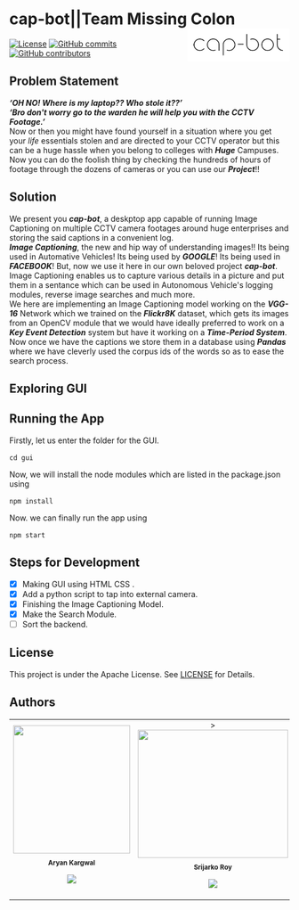 # cap-bot||Team Missing Colon <img align="right" height="60" src="gui/assets/logo.png"><br/>
 [![License](https://img.shields.io/badge/License-Apache%202.0-blue.svg)](https://opensource.org/licenses/Apache-2.0)
 [![GitHub commits](https://img.shields.io/github/commits-since/Naereen/StrapDown.js/v1.0.0.svg)](https://github.com/aryankargwal/cap-bot/commit/)
 [![GitHub contributors](https://img.shields.io/github/contributors/Naereen/StrapDown.js.svg)](https://github.com/aryankargwal/cap-bot/graphs/contributors/)
 <br/>
## Problem Statement
***‘OH NO! Where is my laptop?? Who stole it??’***<br/>
***‘Bro don't worry go to the warden he will help you with the CCTV Footage.’***<br/>
Now or then you might have found yourself in a situation where you get your *life* essentials stolen and are directed to your CCTV operator but this can be a huge hassle when you belong to colleges with ***Huge*** Campuses. Now you can do the foolish thing by checking the hundreds of hours of footage through the dozens of cameras or you can use our ***Project***!!

## Solution
We present you ***cap-bot***, a deskptop app capable of running Image Captioning on multiple CCTV camera footages around huge enterprises and storing the said captions in a convenient log.<br/>
***Image Captioning***, the new and hip way of understanding images!! Its being used in Automative Vehicles! Its being used by ***GOOGLE***! Its being used in ***FACEBOOK***! But, now we use it here in our own beloved project ***cap-bot***. Image Captioning enables us to capture various details in a picture and put them in a sentance which can be used in Autonomous Vehicle's logging modules, reverse image searches and much more.<br/>
We here are implementing an Image Captioning model working on the ***VGG-16*** Network which we trained on the ***Flickr8K*** dataset, which gets its images from an OpenCV module that we would have ideally preferred to work on a ***Key Event Detection*** system but have it working on a ***Time-Period System***.<br/>
Now once we have the captions we store them in a database using ***Pandas*** where we have cleverly used the corpus ids of the words so as to ease the search process.

## Exploring GUI


## Running the App
Firstly, let us enter the folder for the GUI.
```
cd gui
```
Now, we will install the node modules which are listed in the package.json using
```
npm install
```
Now. we can finally run the app using
```
npm start
```

## Steps for Development
- [x] Making GUI using HTML CSS .
- [x] Add a python script to tap into external camera.
- [x] Finishing the Image Captioning Model.
- [x] Make the Search Module.
- [ ] Sort the backend.
## License 
This project is under the Apache License. See [LICENSE](LICENSE) for Details.
## Authors
<table>
  <tr>
       <td align="center"><img src="https://media-exp1.licdn.com/dms/image/C4E03AQGHeFQvUz5EAQ/profile-displayphoto-shrink_200_200/0?e=1611792000&v=beta&t=B2HH0vG6NBYS70k21lfk2Coz54QkvbaOrZS0XReS2JQ" width="210px;" height="230px;" alt=""/><br /><sub><b>Aryan Kargwal</b></sub></a><br /><p align="center">
    
   <a href="https://www.linkedin.com/in/aryan-kargwal-2550561a2/" alt="Linkedin"><img src="https://raw.githubusercontent.com/jayehernandez/jayehernandez/3f5402efef9a0ae89211a6e04609558e862ca616/readme/linkedin-fill.svg"></a>
  </p>
</td>
      
   <td align="center">><img src="https://media-exp1.licdn.com/dms/image/C5603AQFCctkhnahzoA/profile-displayphoto-shrink_800_800/0?e=1611792000&v=beta&t=BUN04pA5DksAkUe8EhpCPGoSe3PFuETyzpIz8KMhZbA" width="270px;" height="230px;" alt=""/><br /><sub><b>Srijarko Roy</b></sub></a><br />
    <p align="center">
   
   <a href="https://www.linkedin.com/in/srijarko-roy-9193751b0/" alt="Linkedin"><img src="https://raw.githubusercontent.com/jayehernandez/jayehernandez/3f5402efef9a0ae89211a6e04609558e862ca616/readme/linkedin-fill.svg"></a>
  </p>

</td>
   
   <td align="center"><a href="https://media-exp1.licdn.com/dms/image/C5103AQE5CkDeJQ8mmQ/profile-displayphoto-shrink_800_800/0?e=1611792000&v=beta&t=4xDqX13gQDrCEXJjKdXRnyDBwuWdeRi4PbCAJe5S9tc" width="210px;" height="230px;"  alt=""/><br /><sub><b>Indira Dutta</b></sub></a><br />
<p align="center">
    
   <a href="https://www.linkedin.com/in/indira-dutta-775445197/" alt="Linkedin"><img src="https://raw.githubusercontent.com/jayehernandez/jayehernandez/3f5402efef9a0ae89211a6e04609558e862ca616/readme/linkedin-fill.svg"></a>
  </p>
</td>
   
   <td align="center"><img src="https://media-exp1.licdn.com/dms/image/C5603AQE_ev0fCPT0Uw/profile-displayphoto-shrink_800_800/0?e=1611792000&v=beta&t=2vO9evuUmYol4ZzuG3o_IAwZ69Zs0C9s3x-2BLIr8hE" width="240px"; height="230px;" alt=""/><br /><sub><b>Kunal Mundada</b></sub></a><br />
<p align="center">
   
   <a href="https://www.linkedin.com/in/kunalmundada/" alt="Linkedin"><img src="https://raw.githubusercontent.com/jayehernandez/jayehernandez/3f5402efef9a0ae89211a6e04609558e862ca616/readme/linkedin-fill.svg"></a>
  </p>
</td>
    </tr>
    </table>

